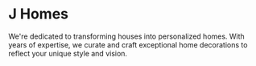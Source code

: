 # J Homes

We're dedicated to transforming houses into personalized homes. With years of expertise, we curate and craft exceptional home decorations to reflect your unique style and vision.

